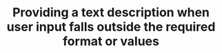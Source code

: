 ---
title: Providing a text description when user input falls outside the required format or values
description: ""
url: https://www.w3.org/TR/WCAG20-TECHS/G85.html
---